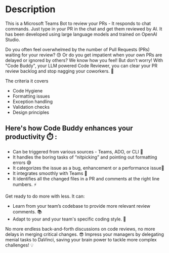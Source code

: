 # Description
This is a Microsoft Teams Bot to review your PRs - It responds to chat commands. Just type in your PR in the chat and get them reviewed by AI. It has been developed using large language models and trained on OpenAI Studio.

Do you often feel overwhelmed by the number of Pull Requests (PRs) waiting for your review? 😓 Or do you get impatient when your own PRs are delayed or ignored by others? We know how you feel!
But don’t worry! With "Code Buddy", your LLM powered Code Reviewer, you can clear your PR review backlog and stop nagging your coworkers. 🙌

The criteria it covers 
- Code Hygiene
- Formatting issues
- Exception handling
- Validation checks 
- Design principles 

## Here's how Code Buddy enhances your productivity ⏱️ :
- Can be triggered from various sources - Teams, ADO, or CLI 💪
- It handles the boring tasks of “nitpicking” and pointing out formatting errors 😅
- It categorizes the issue as a bug, enhancement or a performance issue🔧
- It integrates smoothly with Teams 🚀
- It identifies all the changed files in a PR and comments at the right line numbers. ⚡️

Get ready to do more with less.
It can:
- Learn from your team’s codebase to provide more relevant review comments. 📚
- Adapt to your and your team's specific coding style. 👥

No more endless back-and-forth discussions on code reviews, no more delays in merging critical changes. 😎 Impress your managers by delegating menial tasks to DaVinci, saving your brain power to tackle more complex challenges! 💡

